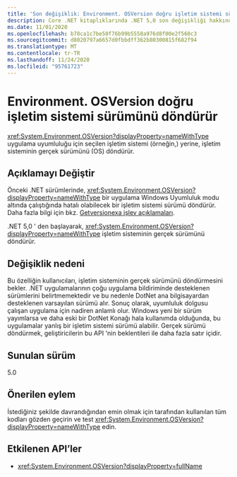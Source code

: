 ```yaml
---
title: 'Son değişiklik: Environment. OSVersion doğru işletim sistemi sürümünü döndürüyor'
description: Core .NET kitaplıklarında .NET 5,0 son değişikliği hakkında bilgi edinin. OSVersion, örneğin, uygulama uyumluluğu için seçilen işletim sistemi yerine işletim sisteminin gerçek sürümünü döndürür.
ms.date: 11/01/2020
ms.openlocfilehash: b78ca1c7be50f76b99b5558a976d8f00e2f560c3
ms.sourcegitcommit: d8020797a6657d0fbbdff362b80300815f682f94
ms.translationtype: MT
ms.contentlocale: tr-TR
ms.lasthandoff: 11/24/2020
ms.locfileid: "95761723"
---
```

# <a name="environmentosversion-returns-the-correct-operating-system-version"></a>Environment. OSVersion doğru işletim sistemi sürümünü döndürür

<xref:System.Environment.OSVersion?displayProperty=nameWithType> uygulama uyumluluğu için seçilen işletim sistemi (örneğin,) yerine, işletim sisteminin gerçek sürümünü (OS) döndürür.

## <a name="change-description"></a>Açıklamayı Değiştir

Önceki .NET sürümlerinde, <xref:System.Environment.OSVersion?displayProperty=nameWithType> bir uygulama Windows Uyumluluk modu altında çalıştığında hatalı olabilecek bir işletim sistemi sürümü döndürür. Daha fazla bilgi için bkz. [Getversionexa işlev açıklamaları](/windows/win32/api/sysinfoapi/nf-sysinfoapi-getversionexa#remarks).

.NET 5,0 ' den başlayarak, <xref:System.Environment.OSVersion?displayProperty=nameWithType> işletim sisteminin gerçek sürümünü döndürür.

## <a name="reason-for-change"></a>Değişiklik nedeni

Bu özelliğin kullanıcıları, işletim sisteminin gerçek sürümünü döndürmesini bekler. .NET uygulamalarının çoğu uygulama bildiriminde desteklenen sürümlerini belirtmemektedir ve bu nedenle DotNet ana bilgisayardan desteklenen varsayılan sürümü alır. Sonuç olarak, uyumluluk dolgusu çalışan uygulama için nadiren anlamlı olur. Windows yeni bir sürüm yayımlarsa ve daha eski bir DotNet Konağı hala kullanımda olduğunda, bu uygulamalar yanlış bir işletim sistemi sürümü alabilir. Gerçek sürümü döndürmek, geliştiricilerin bu API 'nin beklentileri ile daha fazla satır içidir.

## <a name="version-introduced"></a>Sunulan sürüm

5.0

## <a name="recommended-action"></a>Önerilen eylem

İstediğiniz şekilde davrandığından emin olmak için tarafından kullanılan tüm kodları gözden geçirin ve test <xref:System.Environment.OSVersion?displayProperty=nameWithType> edin.

## <a name="affected-apis"></a>Etkilenen API’ler

- <xref:System.Environment.OSVersion?displayProperty=fullName>

<!--

### Category

Core .NET libraries

### Affected APIs

- `P:System.Environment.OSVersion`

-->
